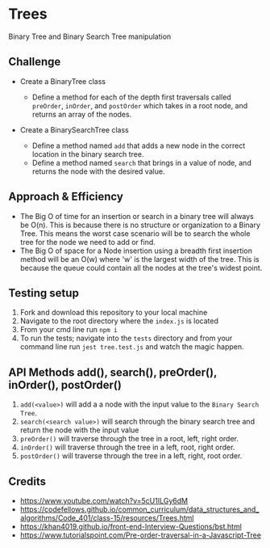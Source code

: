 
# Trees
Binary Tree and Binary Search Tree manipulation

## Challenge
* Create a BinaryTree class
  * Define a method for each of the depth first traversals called `preOrder`, `inOrder`, and `postOrder` which takes in a root node, and returns an array of the nodes.

* Create a BinarySearchTree class
  * Define a method named `add` that adds a new node in the correct location in the binary search tree.
  * Define a method named `search` that brings in a value of node, and returns the node with the desired value.

## Approach & Efficiency
* The Big O of time for an insertion or search in a binary tree will always be O(n). This is because there is no structure or organization to a Binary Tree. This means the worst case scenario will be to search the whole tree for the node we need to add or find.
* The Big O of space for a Node insertion using a breadth first insertion method will be an O(w) where 'w' is the largest width of the tree. This is because the queue could contain all the nodes at the tree's widest point. 

## Testing setup
1) Fork and download this repository to your local machine
2) Navigate to the root directory where the `index.js` is located
3) From your cmd line run `npm i`
4) To run the tests; navigate into the `tests` directory and from your command line run `jest tree.test.js` and watch the magic happen.

## API Methods add(), search(), preOrder(), inOrder(), postOrder()
1) `add(<value>)` will add a a node with the input value to the `Binary Search Tree`.
2) `search(<search value>)` will search through the binary search tree and return the node with the input value
3) `preOrder()` will traverse through the tree in a root, left, right order.
4) `inOrder()` will traverse through the tree in a left, root, right order.
5) `postOrder()` will traverse through the tree in a left, right, root order.

## Credits
* https://www.youtube.com/watch?v=5cU1ILGy6dM
* https://codefellows.github.io/common_curriculum/data_structures_and_algorithms/Code_401/class-15/resources/Trees.html
* https://khan4019.github.io/front-end-Interview-Questions/bst.html
* https://www.tutorialspoint.com/Pre-order-traversal-in-a-Javascript-Tree

